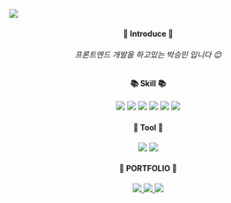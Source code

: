 <img src="https://capsule-render.vercel.app/api?type=Slice&color=auto&height=300&section=header&text=Welcome!&desc=I`m%20SeungMin&fontSize=40&fontColor=ffffff&rotate=20&fontAlign=80&fontAlignY=30&descAlign=82&descAlignY=42" />

<div align=center>
  
 #### :hatching_chick: Introduce :hatching_chick:

###### 프론트엔드 개발을 하고있는 박승민 입니다 :blush:
  
  
  
 #### :books: Skill :books:
<img src="https://img.shields.io/badge/HTML5-E34F26?style=flat&logo=HTML5&logoColor=white" />
<img src="https://img.shields.io/badge/CSS3-1572B6?style=flat&logo=CSS3&logoColor=white" />
<img src="https://img.shields.io/badge/JavaScript-F7DF1E?style=flat&logo=JavaScript&logoColor=white" />
<img src="https://img.shields.io/badge/React-61DAFB?style=flat&logo=React&logoColor=white" />
<img src="https://img.shields.io/badge/Bootstrap-7952B3?style=flat&logo=Bootstrap&logoColor=white" />
<img src="https://img.shields.io/badge/jQuery-0769AD?style=flat&logo=jQuery&logoColor=white" />
  
 #### :wrench: Tool :wrench:
<img src="https://img.shields.io/badge/Github-181717?style=flat&logo=Github&logoColor=white" />
<img src="https://img.shields.io/badge/Visual Studio Code-007ACC?style=flat&logo=Visual Studio Code&logoColor=white" />
  
#### :star2: PORTFOLIO :star2:
<a href="https://velog.io/@smpark3095">
  <img src="https://img.shields.io/badge/Velog-20C997?style=flat&logo=Velog&logoColor=white" />
</a>
<a href="https://github.com/PARKSM3095">
  <img src="https://img.shields.io/badge/GitHub-181717?style=flat&logo=GitHub&logoColor=white" />
</a>
<a href="http://psmportfolio.com/">
  <img src="https://img.shields.io/badge/Portfolio-F68315?style=flat&logo=HomeAdvisor&logoColor=white" />
</a>
</div>
